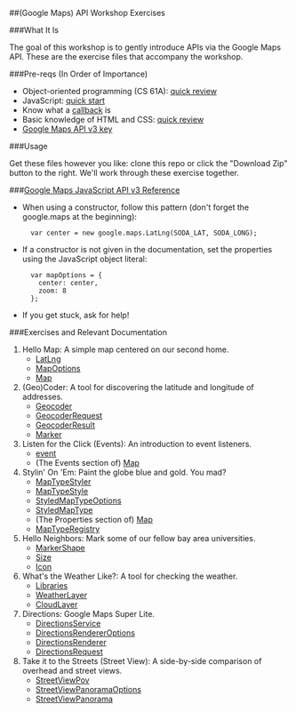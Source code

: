 ##(Google Maps) API Workshop Exercises

###What It Is

The goal of this workshop is to gently introduce APIs via the Google Maps API. These are the exercise files that accompany the workshop.

###Pre-reqs (In Order of Importance)

- Object-oriented programming (CS 61A): [quick review](http://www-inst.eecs.berkeley.edu/~cs61a/sp14/disc/discussion06.pdf)
- JavaScript: [quick start](http://www.codecademy.com/courses/javascript-intro/0/1)
- Know what a [callback](http://www.impressivewebs.com/callback-functions-javascript/) is
- Basic knowledge of HTML and CSS: [quick review](http://learn.shayhowe.com/html-css/)
- [Google Maps API v3 key](https://code.google.com/apis/console)

###Usage

Get these files however you like: clone this repo or click the "Download Zip" button to the right. We'll work through these exercise together.


###[Google Maps JavaScript API v3 Reference](https://developers.google.com/maps/documentation/javascript/reference?hl=en)

- When using a constructor, follow this pattern (don't forget the google.maps at the beginning):

		var center = new google.maps.LatLng(SODA_LAT, SODA_LONG);
- If a constructor is not given in the documentation, set the properties using the JavaScript object literal:

		var mapOptions = {
		  center: center,
		  zoom: 8
		};
- If you get stuck, ask for help!

###Exercises and Relevant Documentation

1. Hello Map: A simple map centered on our second home.
	- [LatLng](https://developers.google.com/maps/documentation/javascript/reference?hl=en#LatLng)
	- [MapOptions](https://developers.google.com/maps/documentation/javascript/reference?hl=en#MapOptions)
	- [Map](https://developers.google.com/maps/documentation/javascript/reference?hl=en#Map)
2. (Geo)Coder: A tool for discovering the latitude and longitude of addresses.
	- [Geocoder](https://developers.google.com/maps/documentation/javascript/reference?hl=en#Geocoder)
	- [GeocoderRequest](https://developers.google.com/maps/documentation/javascript/reference#GeocoderRequest)
	- [GeocoderResult](https://developers.google.com/maps/documentation/javascript/reference?hl=en#GeocoderResult)
	- [Marker](https://developers.google.com/maps/documentation/javascript/reference?hl=en#Marker)
3. Listen for the Click (Events): An introduction to event listeners.
	- [event](https://developers.google.com/maps/documentation/javascript/reference?hl=en#event)
	- (The Events section of) [Map](https://developers.google.com/maps/documentation/javascript/reference?hl=en#Map)
4. Stylin' On 'Em: Paint the globe blue and gold. You mad?
	- [MapTypeStyler](https://developers.google.com/maps/documentation/javascript/reference?hl=en#MapTypeStyler)
	- [MapTypeStyle](https://developers.google.com/maps/documentation/javascript/reference?hl=en#MapTypeStyle)
	- [StyledMapTypeOptions](https://developers.google.com/maps/documentation/javascript/reference?hl=en#StyledMapTypeOptions)
	- [StyledMapType](https://developers.google.com/maps/documentation/javascript/reference?hl=en#StyledMapType)
	- (The Properties section of) [Map](https://developers.google.com/maps/documentation/javascript/reference?hl=en#Map)
	- [MapTypeRegistry](https://developers.google.com/maps/documentation/javascript/reference?hl=en#MapTypeRegistry)
5. Hello Neighbors: Mark some of our fellow bay area universities.
	- [MarkerShape](https://developers.google.com/maps/documentation/javascript/reference#MarkerShape)
	- [Size](https://developers.google.com/maps/documentation/javascript/reference#Size)
	- [Icon](https://developers.google.com/maps/documentation/javascript/reference#Icon)
6. What's the Weather Like?: A tool for checking the weather.
	- [Libraries](https://developers.google.com/maps/documentation/javascript/libraries)
	- [WeatherLayer](https://developers.google.com/maps/documentation/javascript/reference#WeatherLayer)
	- [CloudLayer](https://developers.google.com/maps/documentation/javascript/reference#CloudLayer)
7. Directions: Google Maps Super Lite.
	- [DirectionsService](https://developers.google.com/maps/documentation/javascript/reference#DirectionsService)
	- [DirectionsRendererOptions](https://developers.google.com/maps/documentation/javascript/reference#DirectionsRendererOptions)
	- [DirectionsRenderer](https://developers.google.com/maps/documentation/javascript/reference#DirectionsRenderer)
	- [DirectionsRequest](https://developers.google.com/maps/documentation/javascript/reference#DirectionsRequest)
8. Take it to the Streets (Street View): A side-by-side comparison of overhead and street views.
	- [StreetViewPov](https://developers.google.com/maps/documentation/javascript/reference#StreetViewPov)
	- [StreetViewPanoramaOptions](https://developers.google.com/maps/documentation/javascript/reference#StreetViewPanoramaOptions)
	- [StreetViewPanorama](https://developers.google.com/maps/documentation/javascript/reference#StreetViewPanorama)